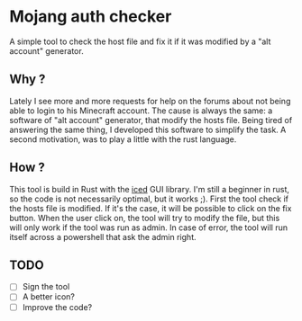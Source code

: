 # Mojang auth checker

A simple tool to check the host file and fix it if it was modified by a "alt account" generator.

## Why ?

Lately I see more and more requests for help on the forums about not being able to login to his Minecraft account. The cause is always the same: a software of "alt account" generator, that modify the hosts file. Being tired of answering the same thing, I developed this software to simplify the task. A second motivation, was to play a little with the rust language.

## How ?

This tool is build in Rust with the [iced](https://github.com/hecrj/iced) GUI library. I'm still a beginner in rust, so the code is not necessarily optimal, but it works ;).
First the tool check if the hosts file is modified. If it's the case, it will be possible to click on the fix button. When the user click on, the tool will try to modify the file, but this will only work if the tool was run as admin. In case of error, the tool will run itself across a powershell that ask the admin right.

## TODO

* [ ] Sign the tool
* [ ] A better icon?
* [ ] Improve the code?
